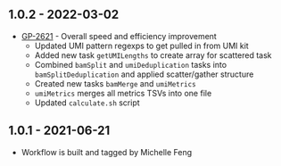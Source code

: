 ## 1.0.2 - 2022-03-02
- [GP-2621](https://jira.oicr.on.ca/browse/GP-2621) - Overall speed and efficiency improvement
    - Updated UMI pattern regexps to get pulled in from UMI kit
    - Added new task `getUMILengths` to create array for scattered task
    - Combined `bamSplit` and `umiDeduplication` tasks into `bamSplitDeduplication` and applied scatter/gather structure
    - Created new tasks `bamMerge` and `umiMetrics`
    - `umiMetrics` merges all metrics TSVs into one file
    - Updated `calculate.sh` script

## 1.0.1 - 2021-06-21
- Workflow is built and tagged by Michelle Feng